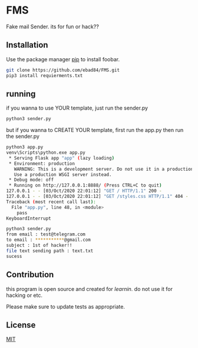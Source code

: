 # FMS

Fake mail Sender. its for fun or hack??

## Installation

Use the package manager [pip](https://pip.pypa.io/en/stable/) to install foobar.

```bash
git clone https://github.com/ebad84/FMS.git
pip3 install requierments.txt
```

## running

if you wanna to use YOUR template, just run the sender.py

```bash
python3 sender.py
```

but if you wanna to CREATE YOUR template, first run the app.py then run the sender.py

```bash
python3 app.py
venv\Scripts\python.exe app.py
 * Serving Flask app "app" (lazy loading)
 * Environment: production
   WARNING: This is a development server. Do not use it in a production deployment.
   Use a production WSGI server instead.
 * Debug mode: off
 * Running on http://127.0.0.1:8888/ (Press CTRL+C to quit)
127.0.0.1 - - [03/Oct/2020 22:01:12] "GET / HTTP/1.1" 200 -
127.0.0.1 - - [03/Oct/2020 22:01:12] "GET /styles.css HTTP/1.1" 404 -
Traceback (most recent call last):
  File "app.py", line 48, in <module>
    pass
KeyboardInterrupt

python3 sender.py
from email : test@telegram.com
to email : ***********@gmail.com
subject : 1st of hacker!!
file text sending path : text.txt
sucess
```

## Contribution
this program is open source and created for *learnin*. do not use it for hacking or etc.


Please make sure to update tests as appropriate.

## License
[MIT](https://choosealicense.com/licenses/mit/)